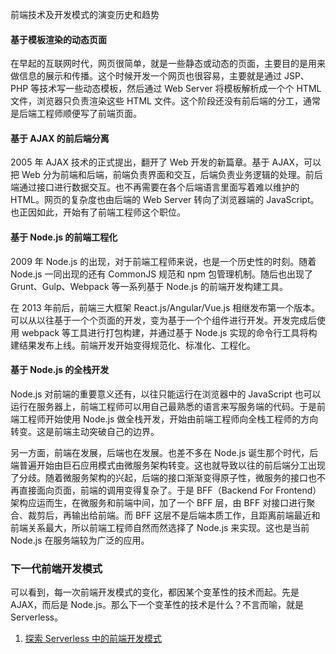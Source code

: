 前端技术及开发模式的演变历史和趋势

#### 基于模板渲染的动态页面

在早起的互联网时代，网页很简单，就是一些静态或动态的页面，主要目的是用来做信息的展示和传播。这个时候开发一个网页也很容易，主要就是通过 JSP、PHP 等技术写一些动态模板，然后通过 Web Server 将模板解析成一个个 HTML 文件，浏览器只负责渲染这些 HTML 文件。这个阶段还没有前后端的分工，通常是后端工程师顺便写了前端页面。

#### 基于 AJAX 的前后端分离

2005 年 AJAX 技术的正式提出，翻开了 Web 开发的新篇章。基于 AJAX，可以把 Web 分为前端和后端，前端负责界面和交互，后端负责业务逻辑的处理。前后端通过接口进行数据交互。也不再需要在各个后端语言里面写着难以维护的 HTML。网页的复杂度也由后端的 Web Server 转向了浏览器端的 JavaScript。也正因如此，开始有了前端工程师这个职位。

#### 基于 Node.js 的前端工程化

2009 年 Node.js 的出现，对于前端工程师来说，也是一个历史性的时刻。随着 Node.js 一同出现的还有 CommonJS 规范和 npm 包管理机制。随后也出现了 Grunt、Gulp、Webpack 等一系列基于 Node.js 的前端开发构建工具。

在 2013 年前后，前端三大框架 React.js/Angular/Vue.js 相继发布第一个版本。可以从以往基于一个个页面的开发，变为基于一个个组件进行开发。开发完成后使用 webpack 等工具进行打包构建，并通过基于 Node.js 实现的命令行工具将构建结果发布上线。前端开发开始变得规范化、标准化、工程化。

#### 基于 Node.js 的全栈开发

Node.js 对前端的重要意义还有，以往只能运行在浏览器中的 JavaScript 也可以运行在服务器上，前端工程师可以用自己最熟悉的语言来写服务端的代码。于是前端工程师开始使用 Node.js 做全栈开发，开始由前端工程师向全栈工程师的方向转变。这是前端主动突破自己的边界。

另一方面，前端在发展，后端也在发展。也差不多在 Node.js 诞生那个时代，后端普遍开始由巨石应用模式由微服务架构转变。这也就导致以往的前后端分工出现了分歧。随着微服务架构的兴起，后端的接口渐渐变得原子性，微服务的接口也不再直接面向页面，前端的调用变得复杂了。于是 BFF（Backend For Frontend）架构应运而生，在微服务和前端中间，加了一个 BFF 层，由 BFF 对接口进行聚合、裁剪后，再输出给前端。而 BFF 这层不是后端本质工作，且距离前端最近和前端关系最大，所以前端工程师自然而然选择了 Node.js 来实现。这也是当前 Node.js 在服务端较为广泛的应用。

### 下一代前端开发模式

可以看到，每一次前端开发模式的变化，都因某个变革性的技术而起。先是 AJAX，而后是 Node.js。那么下一个变革性的技术是什么？不言而喻，就是 Serverless。

1. [探索 Serverless 中的前端开发模式](https://github.com/nodejh/nodejh.github.io/issues/49)
